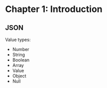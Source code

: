 # Chapter 1: Introduction

## JSON

Value types:

 - Number
 - String
 - Boolean
 - Array
 - Value
 - Object
 - Null

